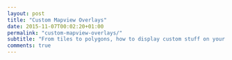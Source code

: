 ```yaml
---
layout: post
title: "Custom Mapview Overlays"
date: 2015-11-07T00:02:20+01:00
permalink: "custom-mapview-overlays/"
subtitle: "From tiles to polygons, how to display custom stuff on your iOS mapviews"
comments: true
---
```


